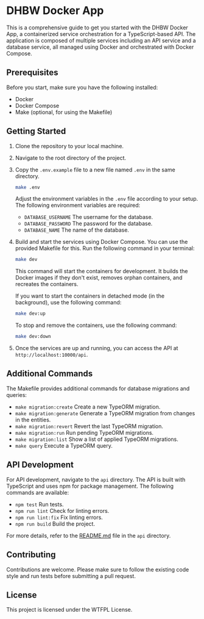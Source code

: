 # DHBW Docker App

This is a comprehensive guide to get you started with the DHBW Docker App, a containerized service orchestration for a TypeScript-based API. The application is composed of multiple services including an API service and a database service, all managed using Docker and orchestrated with Docker Compose.

## Prerequisites

Before you start, make sure you have the following installed:

- Docker
- Docker Compose
- Make (optional, for using the Makefile)

## Getting Started

1. Clone the repository to your local machine.

2. Navigate to the root directory of the project.

3. Copy the `.env.example` file to a new file named `.env` in the same directory.
   
   ```bash
   make .env
   ```
   
   Adjust the environment variables in the `.env` file according to your setup. The following environment variables are required:

    - `DATABASE_USERNAME` The username for the database.
    - `DATABASE_PASSWORD` The password for the database.
    - `DATABASE_NAME` The name of the database.

4. Build and start the services using Docker Compose. You can use the provided Makefile for this. Run the following command in your terminal:

    ```bash
    make dev
    ```

   This command will start the containers for development. It builds the Docker images if they don't exist, removes orphan containers, and recreates the containers.

   If you want to start the containers in detached mode (in the background), use the following command:

    ```bash
    make dev:up
    ```

   To stop and remove the containers, use the following command:

    ```bash
    make dev:down
    ```

5. Once the services are up and running, you can access the API at `http://localhost:10000/api`.

## Additional Commands

The Makefile provides additional commands for database migrations and queries:

- `make migration:create` Create a new TypeORM migration.
- `make migration:generate` Generate a TypeORM migration from changes in the entities.
- `make migration:revert` Revert the last TypeORM migration.
- `make migration:run` Run pending TypeORM migrations.
- `make migration:list` Show a list of applied TypeORM migrations.
- `make query` Execute a TypeORM query.

## API Development

For API development, navigate to the `api` directory. The API is built with TypeScript and uses npm for package management. The following commands are available:

- `npm test` Run tests.
- `npm run lint` Check for linting errors.
- `npm run lint:fix` Fix linting errors.
- `npm run build` Build the project.

For more details, refer to the [README.md](/api/README.md) file in the `api` directory.

## Contributing

Contributions are welcome. Please make sure to follow the existing code style and run tests before submitting a pull request.

## License

This project is licensed under the WTFPL License.